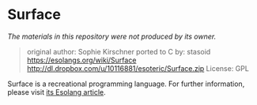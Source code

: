 # Surface

*The materials in this repository were not produced by its owner.*

> original author: Sophie Kirschner
> ported to C by: stasoid
> https://esolangs.org/wiki/Surface
> http://dl.dropbox.com/u/10116881/esoteric/Surface.zip
> License: GPL

Surface is a recreational programming language. For further information, please visit [its Esolang article][esolang].

[esolang]: https://esolangs.org/wiki/Surface "Surface - Esolang"
